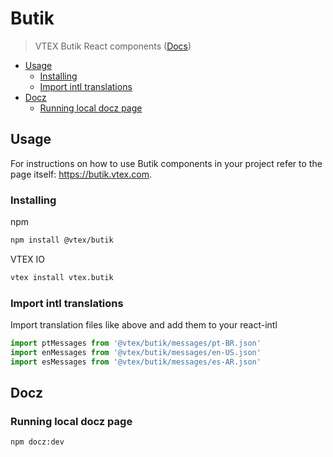 # Butik

> VTEX Butik React components ([Docs](https://butik.vtex.com))

- [Usage](#usage)
  - [Installing](#installing)
  - [Import intl translations](#import-intl-translations)
- [Docz](#docz)
  - [Running local docz page](#running-local-docz-page)

## Usage

For instructions on how to use Butik components in your project refer to the page itself: https://butik.vtex.com.

### Installing

npm
```sh
npm install @vtex/butik
```

VTEX IO
```sh
vtex install vtex.butik
```



### Import intl translations
Import translation files like above and add them to your react-intl
```javascript
import ptMessages from '@vtex/butik/messages/pt-BR.json'
import enMessages from '@vtex/butik/messages/en-US.json'
import esMessages from '@vtex/butik/messages/es-AR.json'
```

## Docz

### Running local docz page
```sh
npm docz:dev
```
